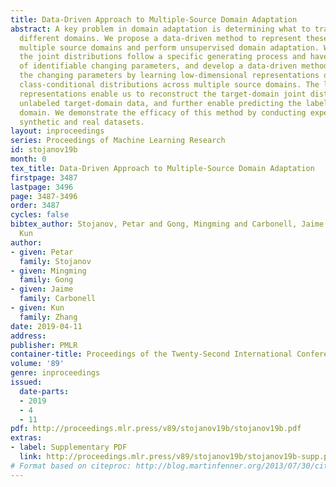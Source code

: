 ```yaml
---
title: Data-Driven Approach to Multiple-Source Domain Adaptation
abstract: A key problem in domain adaptation is determining what to transfer across
  different domains. We propose a data-driven method to represent these changes across
  multiple source domains and perform unsupervised domain adaptation. We assume that
  the joint distributions follow a specific generating process and have a small number
  of identifiable changing parameters, and develop a data-driven method to identify
  the changing parameters by learning low-dimensional representations of the changing
  class-conditional distributions across multiple source domains. The learned low-dimensional
  representations enable us to reconstruct the target-domain joint distribution from
  unlabeled target-domain data, and further enable predicting the labels in the target
  domain. We demonstrate the efficacy of this method by conducting experiments on
  synthetic and real datasets.
layout: inproceedings
series: Proceedings of Machine Learning Research
id: stojanov19b
month: 0
tex_title: Data-Driven Approach to Multiple-Source Domain Adaptation
firstpage: 3487
lastpage: 3496
page: 3487-3496
order: 3487
cycles: false
bibtex_author: Stojanov, Petar and Gong, Mingming and Carbonell, Jaime and Zhang,
  Kun
author:
- given: Petar
  family: Stojanov
- given: Mingming
  family: Gong
- given: Jaime
  family: Carbonell
- given: Kun
  family: Zhang
date: 2019-04-11
address: 
publisher: PMLR
container-title: Proceedings of the Twenty-Second International Conference on Artificial Intelligence and Statistics
volume: '89'
genre: inproceedings
issued:
  date-parts:
  - 2019
  - 4
  - 11
pdf: http://proceedings.mlr.press/v89/stojanov19b/stojanov19b.pdf
extras:
- label: Supplementary PDF
  link: http://proceedings.mlr.press/v89/stojanov19b/stojanov19b-supp.pdf
# Format based on citeproc: http://blog.martinfenner.org/2013/07/30/citeproc-yaml-for-bibliographies/
---
```


